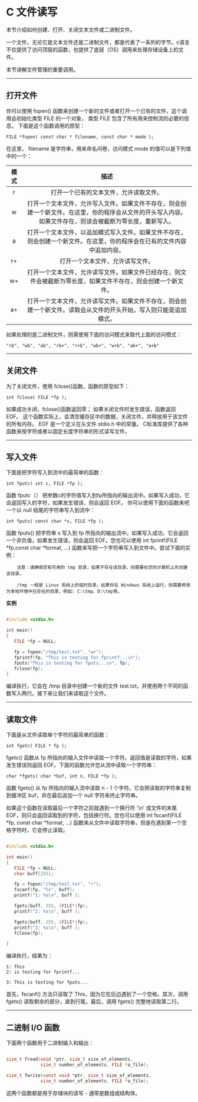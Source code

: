 # C 文件读写

本节介绍如何创建、打开、关闭文本文件或二进制文件。

一个文件，无论它是文本文件还是二进制文件，都是代表了一系列的字节。c语言不仅提供了访问顶层的函数，也提供了底层（OS）调用来处理存储设备上的文件。

本节讲解文件管理的重要调用。

---

## 打开文件

你可以使用 fopen() 函数来创建一个新的文件或者打开一个已有的文件，这个调用会初始化类型 FILE 的一个对象， 类型 FILE 包含了所有用来控制流的必要的信息。
下面是这个函数调用的原型：

`FILE *fopen( const char * filename, const char * mode );`

在这里， filename 是字符串，用来命名问卷，访问模式 mode 的值可以是下列值中的一个：

| 模式 | 描述 |
|:----:|:----:|
| r | 打开一个已有的文本文件，允许读取文件。 |
| w | 打开一个文本文件，允许写入文件。如果文件不存在，则会创建一个新文件。在这里，你的程序会从文件的开头写入内容。如果文件存在，则该会被截断为零长度，重新写入。 |
| a | 打开一个文本文件，以追加模式写入文件。如果文件不存在，则会创建一个新文件。在这里，你的程序会在已有的文件内容中追加内容。 |
| r+ | 打开一个文本文件，允许读写文件。 |
| w+ | 打开一个文本文件，允许读写文件。如果文件已经存在，则文件会被截断为零长度，如果文件不存在，则会创建一个新文件。 |
| a+ | 打开一个文本文件，允许读写文件。如果文件不存在，则会创建一个新文件。读取会从文件的开头开始，写入则只能是追加模式。 |

如果处理的是二进制文件，则需使用下面的访问模式来取代上面的访问模式：

`"rb", "wb", "ab", "rb+", "r+b", "wb+", "w+b", "ab+", "a+b"`

---

## 关闭文件

为了关闭文件，使用 fclose()函数，函数的原型如下：

`int fclose( FILE *fp );`

如果成功关闭，fclose()函数返回零；
如果关闭文件时发生错误，函数返回 EOF。
这个函数实际上，会清空缓存区中的数据，关闭文件，并释放用于该文件的所有内存。
EOF 是一个定义在头文件 stdio.h 中的常量。
C标准库提供了各种函数来按字符或者以固定长度字符串的形式读写文件。

---

## 写入文件

下面是把字符写入到流中的最简单的函数：

`int fputc( int c, FILE *fp );`

函数 fputc（） 把参数c的字符值写入到fp所指向的输出流中。如果写入成功，它会返回写入的字符，如果发生错误，则会返回 EOF。
你可以使用下面的函数来吧一个以 null 结尾的字符串写入到流中：

`int fputs( const char *s, FILE *fp );`

函数 fputs() 把字符串 s 写入到 fp 所指向的输出流中。如果写入成功，它会返回一个非负值，如果发生错误，则会返回 EOF。您也可以使用 int fprintf(FILE \*fp,const char \*format, ...) 函数来写把一个字符串写入到文件中。尝试下面的实例：

```
    注意：请确保您有可用的 tmp 目录，如果不存在该目录，则需要在您的计算机上先创建该目录。

    /tmp 一般是 Linux 系统上的临时目录，如果你在 Windows 系统上运行，则需要修改为本地环境中已存在的目录，例如: C:\tmp、D:\tmp等。
```

**实例**

```c

#include <stdio.h>

int main()
{
   FILE *fp = NULL;

   fp = fopen("/tmp/test.txt", "w+");
   fprintf(fp, "This is testing for fprintf...\n");
   fputs("This is testing for fputs...\n", fp);
   fclose(fp);
}
```

编译执行，它会在 /tmp 目录中创建一个新的文件 test.txt，并使用两个不同的函数写入两行。接下来让我们来读取这个文件。

---

## 读取文件

下面是从文件读取单个字符的最简单的函数：

`int fgetc( FILE * fp );`

fgetc() 函数从 fp 所指向的输入文件中读取一个字符。返回值是读取的字符，如果发生错误则返回 EOF。下面的函数允许您从流中读取一个字符串：

`char *fgets( char *buf, int n, FILE *fp );`

函数 fgets() 从 fp 所指向的输入流中读取 n - 1 个字符。它会把读取的字符串复制到缓冲区 buf，并在最后追加一个 null 字符来终止字符串。

如果这个函数在读取最后一个字符之前就遇到一个换行符 '\n' 或文件的末尾 EOF，则只会返回读取到的字符，包括换行符。您也可以使用 int fscanf(FILE *fp, const char *format, ...) 函数来从文件中读取字符串，但是在遇到第一个空格字符时，它会停止读取。

```c

#include <stdio.h>

int main()
{
   FILE *fp = NULL;
   char buff[255];

   fp = fopen("/tmp/test.txt", "r");
   fscanf(fp, "%s", buff);
   printf("1: %s\n", buff );

   fgets(buff, 255, (FILE*)fp);
   printf("2: %s\n", buff );

   fgets(buff, 255, (FILE*)fp);
   printf("3: %s\n", buff );
   fclose(fp);

}
```

编译执行，结果为：

```
1: This
2: is testing for fprintf...

3: This is testing for fputs...
```

首先，fscanf() 方法只读取了 This，因为它在后边遇到了一个空格。其次，调用 fgets() 读取剩余的部分，直到行尾。最后，调用 fgets() 完整地读取第二行。

---

## 二进制 I/O 函数

下面两个函数用于二进制输入和输出：

```c

size_t fread(void *ptr, size_t size_of_elements,
             size_t number_of_elements, FILE *a_file);

size_t fwrite(const void *ptr, size_t size_of_elements,
             size_t number_of_elements, FILE *a_file);
```

这两个函数都是用于存储块的读写 - 通常是数组或结构体。














